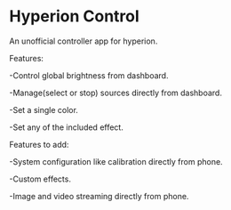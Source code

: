# Hyperion Control
An unofficial controller app for hyperion.


Features:

-Control global brightness from dashboard.

-Manage(select or stop) sources directly from dashboard.

-Set a single color.

-Set any of the included effect.


Features to add:

-System configuration like calibration directly from phone.

-Custom effects.

-Image and video streaming directly from phone.
